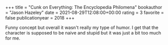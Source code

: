 +++
title = "Cunk on Everything: The Encyclopedia Philomena"
bookauthor = "Jason Hazeley"
date = 2021-08-29T12:08:00+00:00
rating = 3
favorite = false
publicationyear = 2018
+++

Funny concept but overall it wasn't really my type of humor. I get that the character is supposed to be naive and stupid but it was just a bit too much for me.